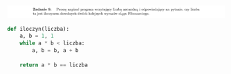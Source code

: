 ![Zadanie 09](../../srt/zbior_zadan/09.png)
```python
def iloczyn(liczba):
    a, b = 1, 1
    while a * b < liczba:
        a, b = b, a + b

    return a * b == liczba



```